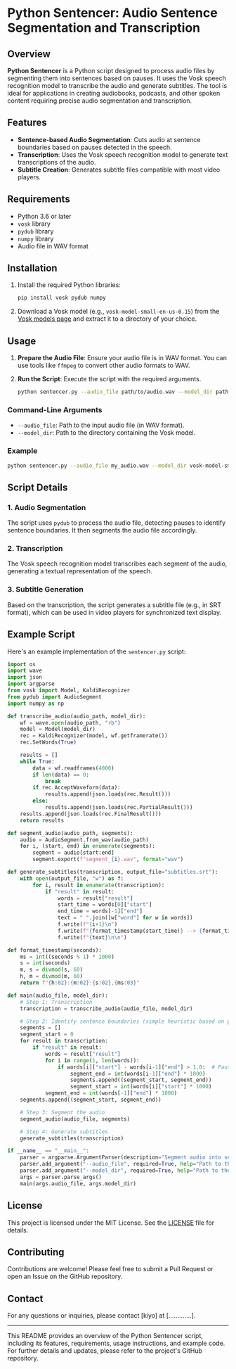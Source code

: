 # Python Sentencer: Audio Sentence Segmentation and Transcription

## Overview

**Python Sentencer** is a Python script designed to process audio files by segmenting them into sentences based on pauses. It uses the Vosk speech recognition model to transcribe the audio and generate subtitles. The tool is ideal for applications in creating audiobooks, podcasts, and other spoken content requiring precise audio segmentation and transcription.

## Features

- **Sentence-based Audio Segmentation**: Cuts audio at sentence boundaries based on pauses detected in the speech.
- **Transcription**: Uses the Vosk speech recognition model to generate text transcriptions of the audio.
- **Subtitle Creation**: Generates subtitle files compatible with most video players.

## Requirements

- Python 3.6 or later
- `vosk` library
- `pydub` library
- `numpy` library
- Audio file in WAV format

## Installation

1. Install the required Python libraries:

   ```bash
   pip install vosk pydub numpy
   ```

2. Download a Vosk model (e.g., `vosk-model-small-en-us-0.15`) from the [Vosk models page](https://alphacephei.com/vosk/models) and extract it to a directory of your choice.

## Usage

1. **Prepare the Audio File**: Ensure your audio file is in WAV format. You can use tools like `ffmpeg` to convert other audio formats to WAV.

2. **Run the Script**: Execute the script with the required arguments.

   ```bash
   python sentencer.py --audio_file path/to/audio.wav --model_dir path/to/vosk-model
   ```

### Command-Line Arguments

- `--audio_file`: Path to the input audio file (in WAV format).
- `--model_dir`: Path to the directory containing the Vosk model.

### Example

```bash
python sentencer.py --audio_file my_audio.wav --model_dir vosk-model-small-en-us-0.15
```

## Script Details

### 1. Audio Segmentation

The script uses `pydub` to process the audio file, detecting pauses to identify sentence boundaries. It then segments the audio file accordingly.

### 2. Transcription

The Vosk speech recognition model transcribes each segment of the audio, generating a textual representation of the speech.

### 3. Subtitle Generation

Based on the transcription, the script generates a subtitle file (e.g., in SRT format), which can be used in video players for synchronized text display.

## Example Script

Here's an example implementation of the `sentencer.py` script:

```python
import os
import wave
import json
import argparse
from vosk import Model, KaldiRecognizer
from pydub import AudioSegment
import numpy as np

def transcribe_audio(audio_path, model_dir):
    wf = wave.open(audio_path, "rb")
    model = Model(model_dir)
    rec = KaldiRecognizer(model, wf.getframerate())
    rec.SetWords(True)

    results = []
    while True:
        data = wf.readframes(4000)
        if len(data) == 0:
            break
        if rec.AcceptWaveform(data):
            results.append(json.loads(rec.Result()))
        else:
            results.append(json.loads(rec.PartialResult()))
    results.append(json.loads(rec.FinalResult()))
    return results

def segment_audio(audio_path, segments):
    audio = AudioSegment.from_wav(audio_path)
    for i, (start, end) in enumerate(segments):
        segment = audio[start:end]
        segment.export(f"segment_{i}.wav", format="wav")

def generate_subtitles(transcription, output_file="subtitles.srt"):
    with open(output_file, "w") as f:
        for i, result in enumerate(transcription):
            if "result" in result:
                words = result["result"]
                start_time = words[0]["start"]
                end_time = words[-1]["end"]
                text = " ".join([w["word"] for w in words])
                f.write(f"{i+1}\n")
                f.write(f"{format_timestamp(start_time)} --> {format_timestamp(end_time)}\n")
                f.write(f"{text}\n\n")

def format_timestamp(seconds):
    ms = int((seconds % 1) * 1000)
    s = int(seconds)
    m, s = divmod(s, 60)
    h, m = divmod(m, 60)
    return f"{h:02}:{m:02}:{s:02},{ms:03}"

def main(audio_file, model_dir):
    # Step 1: Transcription
    transcription = transcribe_audio(audio_file, model_dir)

    # Step 2: Identify sentence boundaries (simple heuristic based on pauses)
    segments = []
    segment_start = 0
    for result in transcription:
        if "result" in result:
            words = result["result"]
            for i in range(1, len(words)):
                if words[i]["start"] - words[i-1]["end"] > 1.0:  # Pause longer than 1 second
                    segment_end = int(words[i-1]["end"] * 1000)
                    segments.append((segment_start, segment_end))
                    segment_start = int(words[i]["start"] * 1000)
            segment_end = int(words[-1]["end"] * 1000)
    segments.append((segment_start, segment_end))

    # Step 3: Segment the audio
    segment_audio(audio_file, segments)

    # Step 4: Generate subtitles
    generate_subtitles(transcription)

if __name__ == "__main__":
    parser = argparse.ArgumentParser(description="Segment audio into sentences and generate transcription.")
    parser.add_argument("--audio_file", required=True, help="Path to the input audio file (WAV format).")
    parser.add_argument("--model_dir", required=True, help="Path to the Vosk model directory.")
    args = parser.parse_args()
    main(args.audio_file, args.model_dir)
```

## License

This project is licensed under the MIT License. See the [LICENSE](LICENSE) file for details.

## Contributing

Contributions are welcome! Please feel free to submit a Pull Request or open an Issue on the GitHub repository.

## Contact

For any questions or inquiries, please contact [kiyo] at [.............].

---

This README provides an overview of the Python Sentencer script, including its features, requirements, usage instructions, and example code. For further details and updates, please refer to the project's GitHub repository.
